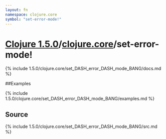 ```yaml
---
layout: fn
namespace: clojure.core
symbol: "set-error-mode!"
---
```


# [Clojure 1.5.0](../../)/[clojure.core](../)/set-error-mode!

{% include 1.5.0/clojure.core/set_DASH_error_DASH_mode_BANG/docs.md %}

##Examples

{% include 1.5.0/clojure.core/set_DASH_error_DASH_mode_BANG/examples.md %}
## Source
{% include 1.5.0/clojure.core/set_DASH_error_DASH_mode_BANG/src.md %}

